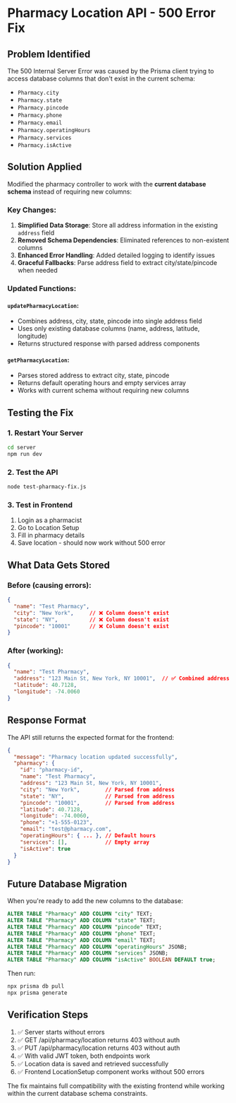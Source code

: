 # Pharmacy Location API - 500 Error Fix

## Problem Identified
The 500 Internal Server Error was caused by the Prisma client trying to access database columns that don't exist in the current schema:
- `Pharmacy.city`
- `Pharmacy.state` 
- `Pharmacy.pincode`
- `Pharmacy.phone`
- `Pharmacy.email`
- `Pharmacy.operatingHours`
- `Pharmacy.services`
- `Pharmacy.isActive`

## Solution Applied
Modified the pharmacy controller to work with the **current database schema** instead of requiring new columns:

### Key Changes:

1. **Simplified Data Storage**: Store all address information in the existing `address` field
2. **Removed Schema Dependencies**: Eliminated references to non-existent columns
3. **Enhanced Error Handling**: Added detailed logging to identify issues
4. **Graceful Fallbacks**: Parse address field to extract city/state/pincode when needed

### Updated Functions:

#### `updatePharmacyLocation`:
- Combines address, city, state, pincode into single address field
- Uses only existing database columns (name, address, latitude, longitude)
- Returns structured response with parsed address components

#### `getPharmacyLocation`:
- Parses stored address to extract city, state, pincode
- Returns default operating hours and empty services array
- Works with current schema without requiring new columns

## Testing the Fix

### 1. Restart Your Server
```bash
cd server
npm run dev
```

### 2. Test the API
```bash
node test-pharmacy-fix.js
```

### 3. Test in Frontend
1. Login as a pharmacist
2. Go to Location Setup
3. Fill in pharmacy details
4. Save location - should now work without 500 error

## What Data Gets Stored

### Before (causing errors):
```json
{
  "name": "Test Pharmacy",
  "city": "New York",     // ❌ Column doesn't exist
  "state": "NY",          // ❌ Column doesn't exist
  "pincode": "10001"      // ❌ Column doesn't exist
}
```

### After (working):
```json
{
  "name": "Test Pharmacy",
  "address": "123 Main St, New York, NY 10001",  // ✅ Combined address
  "latitude": 40.7128,
  "longitude": -74.0060
}
```

## Response Format
The API still returns the expected format for the frontend:
```json
{
  "message": "Pharmacy location updated successfully",
  "pharmacy": {
    "id": "pharmacy-id",
    "name": "Test Pharmacy",
    "address": "123 Main St, New York, NY 10001",
    "city": "New York",        // Parsed from address
    "state": "NY",             // Parsed from address  
    "pincode": "10001",        // Parsed from address
    "latitude": 40.7128,
    "longitude": -74.0060,
    "phone": "+1-555-0123",
    "email": "test@pharmacy.com",
    "operatingHours": { ... }, // Default hours
    "services": [],            // Empty array
    "isActive": true
  }
}
```

## Future Database Migration
When you're ready to add the new columns to the database:

```sql
ALTER TABLE "Pharmacy" ADD COLUMN "city" TEXT;
ALTER TABLE "Pharmacy" ADD COLUMN "state" TEXT;
ALTER TABLE "Pharmacy" ADD COLUMN "pincode" TEXT;
ALTER TABLE "Pharmacy" ADD COLUMN "phone" TEXT;
ALTER TABLE "Pharmacy" ADD COLUMN "email" TEXT;
ALTER TABLE "Pharmacy" ADD COLUMN "operatingHours" JSONB;
ALTER TABLE "Pharmacy" ADD COLUMN "services" JSONB;
ALTER TABLE "Pharmacy" ADD COLUMN "isActive" BOOLEAN DEFAULT true;
```

Then run:
```bash
npx prisma db pull
npx prisma generate
```

## Verification Steps

1. ✅ Server starts without errors
2. ✅ GET /api/pharmacy/location returns 403 without auth
3. ✅ PUT /api/pharmacy/location returns 403 without auth
4. ✅ With valid JWT token, both endpoints work
5. ✅ Location data is saved and retrieved successfully
6. ✅ Frontend LocationSetup component works without 500 errors

The fix maintains full compatibility with the existing frontend while working within the current database schema constraints.
